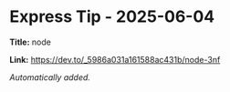 # Express Tip - 2025-06-04

**Title:** node

**Link:** https://dev.to/_5986a031a161588ac431b/node-3nf

_Automatically added._
